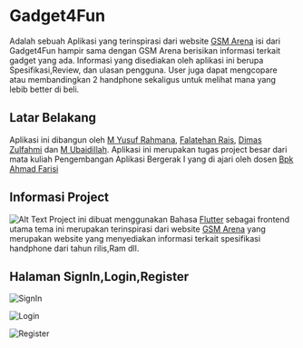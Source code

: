 #  Gadget4Fun
Adalah sebuah Aplikasi yang terinspirasi dari website [GSM Arena](https://www.gsmarena.com) isi dari Gadget4Fun hampir sama dengan GSM Arena berisikan informasi terkait gadget yang ada. Informasi yang disediakan oleh aplikasi ini berupa Spesifikasi,Review, dan ulasan pengguna. User juga dapat mengcopare atau membandingkan 2 handphone sekaligus untuk melihat mana yang lebib better di beli.

## Latar Belakang
Aplikasi ini dibangun oleh [M Yusuf Rahmana](https://github.com/MYusufRahmana), [Falatehan Rais](https://github.com/falatehanrais), [Dimas Zulfahmi](https://github.com/MDimasZ) dan [M Ubaidillah](https://github.com/Ubaiii123). Aplikasi ini merupakan tugas project besar dari mata kuliah Pengembangan Aplikasi Bergerak I yang di ajari oleh dosen [Bpk Ahmad Farisi](https://github.com/AhmFarisi)

## Informasi Project
![Alt Text](https://drive.google.com/uc?id=16dxFLwwgMes-J4jSUkuNyTurEBAS43L4)
Project ini dibuat menggunakan Bahasa [Flutter](https://docs.flutter.dev) sebagai frontend utama tema ini merupakan terinspirasi dari website [GSM Arena](https://www.gsmarena.com) yang merupakan website yang menyediakan informasi terkait spesifikasi handphone dari tahun rilis,Ram dll.

## Halaman SignIn,Login,Register
![SignIn](https://drive.google.com/uc?id=1-vth0ajnUSR1jIYiYjaPxLOTJcB86aSK)

![Login](https://drive.google.com/uc?id=1eckHowustCs0i_LRNmnNqsvWmE5jAcXs)

![Register](https://drive.google.com/uc?id=1C_CElYCKv6h4q77VEsmkMgG-TbceXtZA)



